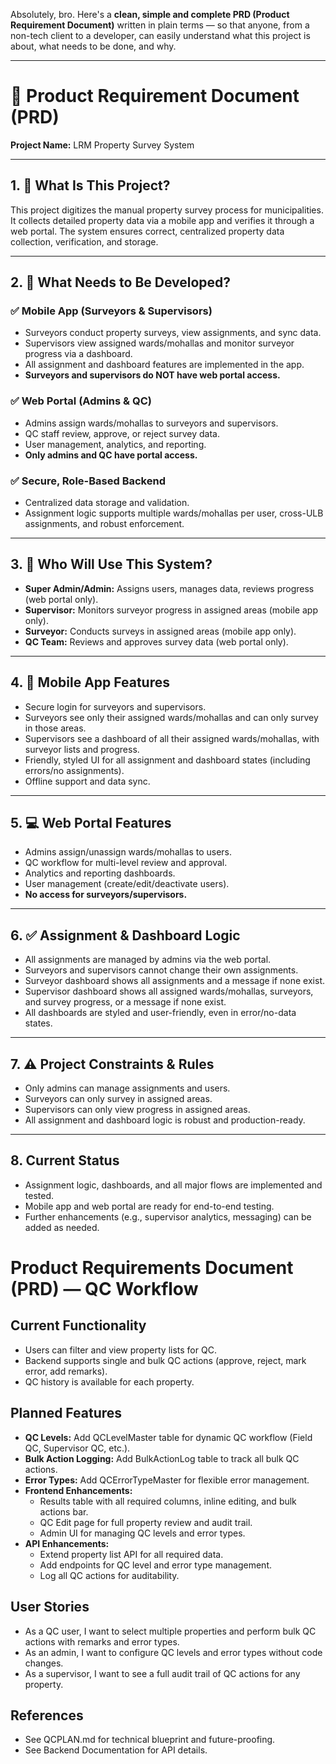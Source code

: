 Absolutely, bro. Here's a **clean, simple and complete PRD (Product Requirement Document)** written in plain terms — so that anyone, from a non-tech client to a developer, can easily understand what this project is about, what needs to be done, and why.

---

# 📘 **Product Requirement Document (PRD)**

**Project Name:** LRM Property Survey System

---

## 1. 📌 **What Is This Project?**

This project digitizes the manual property survey process for municipalities. It collects detailed property data via a mobile app and verifies it through a web portal. The system ensures correct, centralized property data collection, verification, and storage.

---

## 2. 🎯 **What Needs to Be Developed?**

### ✅ Mobile App (Surveyors & Supervisors)

- Surveyors conduct property surveys, view assignments, and sync data.
- Supervisors view assigned wards/mohallas and monitor surveyor progress via a dashboard.
- All assignment and dashboard features are implemented in the app.
- **Surveyors and supervisors do NOT have web portal access.**

### ✅ Web Portal (Admins & QC)

- Admins assign wards/mohallas to surveyors and supervisors.
- QC staff review, approve, or reject survey data.
- User management, analytics, and reporting.
- **Only admins and QC have portal access.**

### ✅ Secure, Role-Based Backend

- Centralized data storage and validation.
- Assignment logic supports multiple wards/mohallas per user, cross-ULB assignments, and robust enforcement.

---

## 3. 👥 **Who Will Use This System?**

- **Super Admin/Admin:** Assigns users, manages data, reviews progress (web portal only).
- **Supervisor:** Monitors surveyor progress in assigned areas (mobile app only).
- **Surveyor:** Conducts surveys in assigned areas (mobile app only).
- **QC Team:** Reviews and approves survey data (web portal only).

---

## 4. 📲 **Mobile App Features**

- Secure login for surveyors and supervisors.
- Surveyors see only their assigned wards/mohallas and can only survey in those areas.
- Supervisors see a dashboard of all their assigned wards/mohallas, with surveyor lists and progress.
- Friendly, styled UI for all assignment and dashboard states (including errors/no assignments).
- Offline support and data sync.

---

## 5. 💻 **Web Portal Features**

- Admins assign/unassign wards/mohallas to users.
- QC workflow for multi-level review and approval.
- Analytics and reporting dashboards.
- User management (create/edit/deactivate users).
- **No access for surveyors/supervisors.**

---

## 6. ✅ **Assignment & Dashboard Logic**

- All assignments are managed by admins via the web portal.
- Surveyors and supervisors cannot change their own assignments.
- Surveyor dashboard shows all assignments and a message if none exist.
- Supervisor dashboard shows all assigned wards/mohallas, surveyors, and survey progress, or a message if none exist.
- All dashboards are styled and user-friendly, even in error/no-data states.

---

## 7. ⚠️ **Project Constraints & Rules**

- Only admins can manage assignments and users.
- Surveyors can only survey in assigned areas.
- Supervisors can only view progress in assigned areas.
- All assignment and dashboard logic is robust and production-ready.

---

## 8. **Current Status**

- Assignment logic, dashboards, and all major flows are implemented and tested.
- Mobile app and web portal are ready for end-to-end testing.
- Further enhancements (e.g., supervisor analytics, messaging) can be added as needed.

# Product Requirements Document (PRD) — QC Workflow

## Current Functionality

- Users can filter and view property lists for QC.
- Backend supports single and bulk QC actions (approve, reject, mark error, add remarks).
- QC history is available for each property.

## Planned Features

- **QC Levels:** Add QCLevelMaster table for dynamic QC workflow (Field QC, Supervisor QC, etc.).
- **Bulk Action Logging:** Add BulkActionLog table to track all bulk QC actions.
- **Error Types:** Add QCErrorTypeMaster for flexible error management.
- **Frontend Enhancements:**
  - Results table with all required columns, inline editing, and bulk actions bar.
  - QC Edit page for full property review and audit trail.
  - Admin UI for managing QC levels and error types.
- **API Enhancements:**
  - Extend property list API for all required data.
  - Add endpoints for QC level and error type management.
  - Log all QC actions for auditability.

## User Stories

- As a QC user, I want to select multiple properties and perform bulk QC actions with remarks and error types.
- As an admin, I want to configure QC levels and error types without code changes.
- As a supervisor, I want to see a full audit trail of QC actions for any property.

## References

- See QCPLAN.md for technical blueprint and future-proofing.
- See Backend Documentation for API details.
